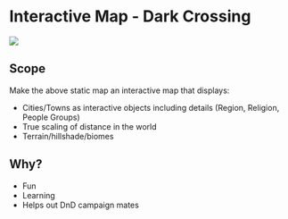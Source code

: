 # Interactive Map - Dark Crossing

![](/img/dark_crossing_original.png)

## Scope

Make the above static map an interactive map that displays:

- Cities/Towns as interactive objects including details (Region, Religion, People Groups)
- True scaling of distance in the world
- Terrain/hillshade/biomes

## Why?

- Fun
- Learning
- Helps out DnD campaign mates 